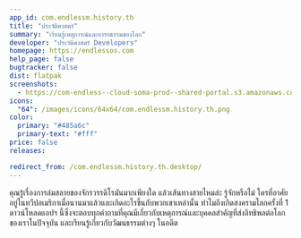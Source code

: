 ```yaml
---
app_id: com.endlessm.history.th
title: "ประวัติศาสตร์"
summary: "เรียนรู้เหตุการณ์และอารยธรรมของโลก"
developer: "ประวัติศาสตร์ Developers"
homepage: https://endlessos.com
help_page: false
bugtracker: false
dist: flatpak
screenshots:
  - https://com-endless--cloud-soma-prod--shared-portal.s3.amazonaws.com/apps.276.screenshots.79b87ce4-9011-47e2-af68-63548942d0e8_201810231939592828.png
icons:
  "64": /images/icons/64x64/com.endlessm.history.th.png
color:
  primary: "#485a6c"
  primary-text: "#fff"
price: false
releases:

redirect_from: /com.endlessm.history.th.desktop/
---
```


<p>คุณรู้เรื่องการล่มสลายของจักรวรรดิโรมันมากเพียงใด แล้วเส้นทางสายไหมล่ะ รู้จักหรือไม่ ใครที่อาศัยอยู่ในทวีปอเมริกาเมื่อนานมาแล้วและเกิดอะไรขึ้นกับพวกเขาเหล่านั้น ทำไมถึงเกิดสงครามโลกครั้งที่ 1 ดาวน์โหลดแอปฯ นี้ซึ่งจะตอบทุกคำถามที่คุณมีเกี่ยวกับเหตุการณ์และบุคคลสำคัญที่ส่งอิทธิพลต่อโลกของเราในปัจจุบัน และเรียนรู้เกี่ยวกับวัฒนธรรมต่างๆ ในอดีต</p>